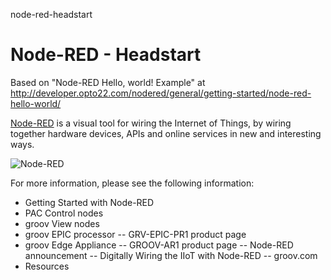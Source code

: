 node-red-headstart
# Node-RED - Headstart

Based on "Node-RED Hello, world! Example" at http://developer.opto22.com/nodered/general/getting-started/node-red-hello-world/

[Node-RED](http://nodered.org/) is a visual tool for wiring the Internet of Things, by wiring together hardware devices, APIs and online services in new and interesting ways.

![Node-RED](http://developer.opto22.com/images/node-red-pac/node-red-pac-hardware.jpg)

For more information, please see the following information:

- Getting Started with Node-RED
- PAC Control nodes
- groov View nodes
- groov EPIC processor
-- GRV-EPIC-PR1 product page
- groov Edge Appliance
-- GROOV-AR1 product page
-- Node-RED announcement
-- Digitally Wiring the IIoT with Node-RED
-- groov.com
- Resources
